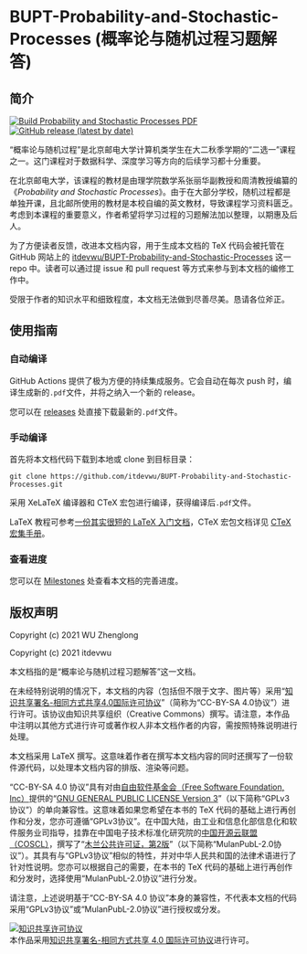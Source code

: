 # BUPT-Probability-and-Stochastic-Processes (概率论与随机过程习题解答)

## 简介

[![Build Probability and Stochastic Processes PDF](https://github.com/itdevwu/BUPT-Probability-and-Stochastic-Processes/actions/workflows/main.yml/badge.svg)](https://github.com/itdevwu/BUPT-Probability-and-Stochastic-Processes/actions/workflows/main.yml)
[![GitHub release (latest by date)](https://img.shields.io/github/v/release/itdevwu/BUPT-Probability-and-Stochastic-Processes)](https://github.com/itdevwu/BUPT-Probability-and-Stochastic-Processes/releases/latest)

“概率论与随机过程”是北京邮电大学计算机类学生在大二秋季学期的“二选一”课程之一。这门课程对于数据科学、深度学习等方向的后续学习都十分重要。

在北京邮电大学，该课程的教材是由理学院数学系张丽华副教授和周清教授编纂的《*Probability and Stochastic Processes*》。由于在大部分学校，随机过程都是单独开课，且北邮所使用的教材是本校自编的英文教材，导致课程学习资料匮乏。考虑到本课程的重要意义，作者希望将学习过程的习题解法加以整理，以期惠及后人。

为了方便读者反馈，改进本文档内容，用于生成本文档的 TeX 代码会被托管在 GitHub 网站上的 [itdevwu/BUPT-Probability-and-Stochastic-Processes](https://github.com/itdevwu/BUPT-Probability-and-Stochastic-Processes) 这一 repo 中。读者可以通过提 issue 和 pull request 等方式来参与到本文档的编修工作中。

受限于作者的知识水平和细致程度，本文档无法做到尽善尽美。恳请各位斧正。

## 使用指南

### 自动编译

GitHub Actions 提供了极为方便的持续集成服务。它会自动在每次 push 时，编译生成新的```.pdf```文件，并将之纳入一个新的 release。

您可以在 [releases](https://github.com/itdevwu/BUPT-Probability-and-Stochastic-Processes/releases/latest) 处直接下载最新的```.pdf```文件。

### 手动编译

首先将本文档代码下载到本地或 clone 到目标目录：

```
git clone https://github.com/itdevwu/BUPT-Probability-and-Stochastic-Processes.git
```

采用 XeLaTeX 编译器和 CTeX 宏包进行编译，获得编译后```.pdf```文件。

LaTeX 教程可参考[一份其实很短的 LaTeX 入门文档](https://liam.page/2014/09/08/latex-introduction/)，CTeX 宏包文档详见 [CTeX 宏集手册](https://mirrors.tuna.tsinghua.edu.cn/CTAN/language/chinese/ctex/ctex.pdf)。

### 查看进度

您可以在 [Milestones](https://github.com/itdevwu/BUPT-Probability-and-Stochastic-Processes/milestones) 处查看本文档的完善进度。

## 版权声明

Copyright (c) 2021 WU Zhenglong

Copyright (c) 2021 itdevwu

本文档指的是“概率论与随机过程习题解答”这一文档。

在未经特别说明的情况下，本文档的内容（包括但不限于文字、图片等）采用“[知识共享署名-相同方式共享4.0国际许可协议](https://creativecommons.org/licenses/by-sa/4.0/deed.zh)”（简称为“CC-BY-SA 4.0协议”）进行许可。该协议由知识共享组织（Creative Commons）撰写。请注意，本作品中注明以其他方式进行许可或著作权人非本文档作者的内容，需按照特殊说明进行处理。

本文档采用 LaTeX 撰写。这意味着作者在撰写本文档内容的同时还撰写了一份软件源代码，以处理本文档内容的排版、渲染等问题。

“CC-BY-SA 4.0 协议”具有对由[自由软件基金会（Free Software Foundation, Inc）](https://www.fsf.org/)提供的“[GNU GENERAL PUBLIC LICENSE Version 3](https://www.gnu.org/licenses/gpl-3.0.html)”（以下简称“GPLv3协议”）的单向兼容性。这意味着如果您希望在本书的 TeX 代码的基础上进行再创作和分发，您亦可遵循“GPLv3协议”。在中国大陆，由工业和信息化部信息化和软件服务业司指导，挂靠在中国电子技术标准化研究院的[中国开源云联盟（COSCL）](https://www.coscl.org.cn/)，撰写了“[木兰公共许可证，第2版](https://license.coscl.org.cn/MulanPubL-2.0/index.html)”（以下简称“MulanPubL-2.0协议”）。其具有与“GPLv3协议”相似的特性，并对中华人民共和国的法律术语进行了针对性说明。您亦可以根据自己的需要，在本书的 TeX 代码的基础上进行再创作和分发时，选择使用“MulanPubL-2.0协议”进行分发。

请注意，上述说明基于“CC-BY-SA 4.0 协议”本身的兼容性，不代表本文档的代码采用“GPLv3协议”或“MulanPubL-2.0协议”进行授权或分发。

<a rel="license" href="http://creativecommons.org/licenses/by-sa/4.0/"><img alt="知识共享许可协议" style="border-width:0" src="https://i.creativecommons.org/l/by-sa/4.0/88x31.png" /></a><br />本作品采用<a rel="license" href="http://creativecommons.org/licenses/by-sa/4.0/">知识共享署名-相同方式共享 4.0 国际许可协议</a>进行许可。